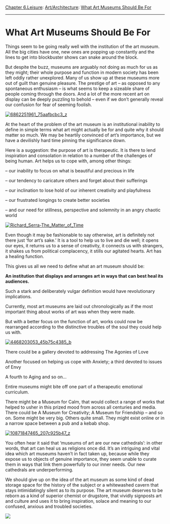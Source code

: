 [Chapter 6.Leisure](https://www.theschooloflife.com/thebookoflife/category/leisure/): [Art/Architecture](https://www.theschooloflife.com/thebookoflife/category/leisure/artarchitecture/): [What Art Museums Should Be For](https://www.theschooloflife.com/thebookoflife/utopian-art-museums/)

* * *

# What Art Museums Should Be For

Things seem to be going really well with the institution of the art museum. All the big cities have one, new ones are popping up constantly and the lines to get into blockbuster shows can snake around the block.

But despite the buzz, museums are arguably not doing as much for us as they might; their whole purpose and function in modern society has been left oddly rather unexplored. Many of us show up at these museums more out of guilt than genuine pleasure. The prestige of art – as opposed to any spontaneous enthusiasm – is what seems to keep a sizeable share of people coming through the doors. And a lot of the more recent art on display can be deeply puzzling to behold – even if we don’t generally reveal our confusion for fear of seeming foolish.&nbsp;

[![6862251961_75aafbcbc3_z](https://www.theschooloflife.com/thebookoflife/wp-content/uploads/2014/10/6862251961_75aafbcbc3_z.jpg)](http://www.thebookoflife.org/wp-content/uploads/2014/10/6862251961_75aafbcbc3_z.jpg)

At the heart of the problem of the art museum is an institutional inability to define in simple terms what art might actually be for and quite why it should matter so much. We may be heartily convinced of art’s importance, but we have a devilishly hard time pinning the significance down.

Here is a suggestion: the purpose of art is therapeutic. It is there to lend inspiration and consolation in relation to a number of the challenges of being human. Art helps us to cope with, among other things:

– our inability to focus on what is beautiful and precious in life

– our tendency to caricature others and forget about their sufferings&nbsp;

– our inclination to lose hold of our inherent creativity and playfulness&nbsp;

– our frustrated longings to create better societies

– and our need for stillness, perspective and solemnity in an angry chaotic world

[![Richard_Serra-The_Matter_of_Time](https://www.theschooloflife.com/thebookoflife/wp-content/uploads/2014/10/Richard_Serra-The_Matter_of_Time.jpg)](http://www.thebookoflife.org/wp-content/uploads/2014/10/Richard_Serra-The_Matter_of_Time.jpg)

Even though it may be fashionable to say otherwise, art is definitely not there just ‘for art’s sake.’ It is a tool to help us to live and die well; it opens our eyes, it returns us to a sense of creativity, it connects us with strangers, it shakes us from political complacency, it stills our agitated hearts. Art has a healing function.

This gives us all we need to define what an art museum should be:

**An institution that displays and arranges art in ways that can best heal its audiences.**

Such a stark and deliberately vulgar definition would have revolutionary implications.

Currently, most art museums are laid out chronologically&nbsp;as if the most important thing about works of art was when they were made.

But with a better focus on the function of art, works could now be rearranged according to the distinctive troubles of the soul they could help us with.

[![4468203053_45b75c4385_b](https://www.theschooloflife.com/thebookoflife/wp-content/uploads/2014/10/4468203053_45b75c4385_b.jpg)](http://www.thebookoflife.org/wp-content/uploads/2014/10/4468203053_45b75c4385_b.jpg)

There could be a gallery devoted to addressing The Agonies of Love

Another focused on helping us cope with Anxiety; a third devoted to issues of Envy

A fourth to Aging and so on…

Entire museums might bite off one part of a therapeutic emotional curriculum.

There might be a Museum for Calm, that would collect a range of works that helped to usher in this prized mood from across all centuries and media. There could be A Museum for Creativity; A Museum for Friendship – and so on. Some might be very big. Others quite small. They might exist online or in a narrow space between a pub and a kebab shop.

[![10871847465_207c925b47_z](https://www.theschooloflife.com/thebookoflife/wp-content/uploads/2014/10/10871847465_207c925b47_z.jpg)](http://www.thebookoflife.org/wp-content/uploads/2014/10/10871847465_207c925b47_z.jpg)

You often hear it said that ‘museums of art are our new cathedrals’: in other words, that art can heal us as religions once did. It’s an intriguing and vital idea which art museums haven’t in fact taken up, because while they expose us to objects of genuine importance, they seem unable to curate them in ways that link them powerfully to our inner needs. Our new cathedrals are underperforming.

We should give up on the idea of the art museum as some kind of dead storage space for the history of the subject or a whitewashed cavern that stays intimidatingly silent as to its purpose. The art museum deserves to be reborn as a kind of superior chemist or drugstore, that vividly signposts art and culture and uses it to bring inspiration, solace and meaning to our confused, anxious and troubled societies.

[![](https://img.youtube.com/vi/ThyY7efQJP0/0.jpg)](https://www.youtube.com/embed/ThyY7efQJP0 '')
